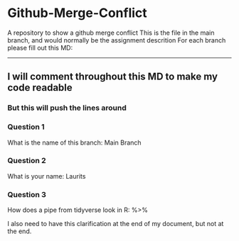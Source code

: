 # Github-Merge-Conflict
A repository to show a github merge conflict
This is the file in the main branch, and would normally be the assignment descrition
For each branch please fill out this MD:
____________

## I will comment throughout this MD to make my code readable
### But this will push the lines around

### Question 1 ###
What is the name of this branch: Main Branch

### Question 2 ###
What is your name: Laurits

### Question 3 ###
How does a pipe from tidyverse look in R: %>%

I also need to have this clarification at the end of my document, but not at the end.

